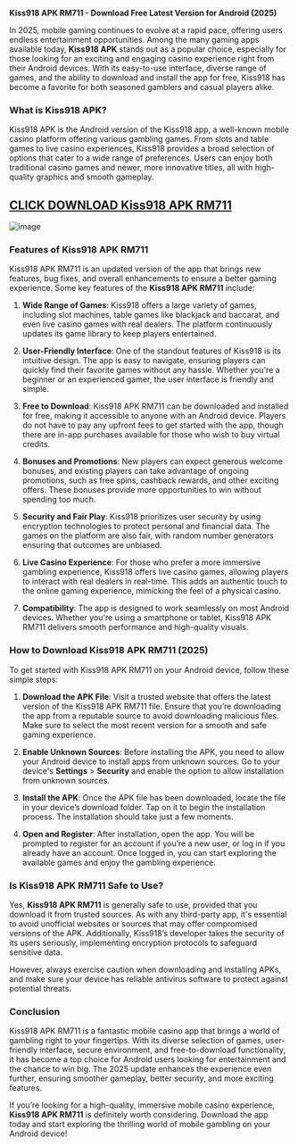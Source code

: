 **Kiss918 APK RM711 - Download Free Latest Version for Android (2025)**

In 2025, mobile gaming continues to evolve at a rapid pace, offering users endless entertainment opportunities. Among the many gaming apps available today, **Kiss918 APK** stands out as a popular choice, especially for those looking for an exciting and engaging casino experience right from their Android devices. With its easy-to-use interface, diverse range of games, and the ability to download and install the app for free, Kiss918 has become a favorite for both seasoned gamblers and casual players alike.

### What is Kiss918 APK?

Kiss918 APK is the Android version of the Kiss918 app, a well-known mobile casino platform offering various gambling games. From slots and table games to live casino experiences, Kiss918 provides a broad selection of options that cater to a wide range of preferences. Users can enjoy both traditional casino games and newer, more innovative titles, all with high-quality graphics and smooth gameplay.


## [CLICK DOWNLOAD Kiss918 APK RM711](https://kiss918-apk-rm711.modfyp.com/)

![image](https://github.com/user-attachments/assets/30b27345-c4cb-490d-b0e8-c401fdbf850c)



### Features of Kiss918 APK RM711

Kiss918 APK RM711 is an updated version of the app that brings new features, bug fixes, and overall enhancements to ensure a better gaming experience. Some key features of the **Kiss918 APK RM711** include:

1. **Wide Range of Games**: 
   Kiss918 offers a large variety of games, including slot machines, table games like blackjack and baccarat, and even live casino games with real dealers. The platform continuously updates its game library to keep players entertained.

2. **User-Friendly Interface**: 
   One of the standout features of Kiss918 is its intuitive design. The app is easy to navigate, ensuring players can quickly find their favorite games without any hassle. Whether you're a beginner or an experienced gamer, the user interface is friendly and simple.

3. **Free to Download**: 
   Kiss918 APK RM711 can be downloaded and installed for free, making it accessible to anyone with an Android device. Players do not have to pay any upfront fees to get started with the app, though there are in-app purchases available for those who wish to buy virtual credits.

4. **Bonuses and Promotions**: 
   New players can expect generous welcome bonuses, and existing players can take advantage of ongoing promotions, such as free spins, cashback rewards, and other exciting offers. These bonuses provide more opportunities to win without spending too much.

5. **Security and Fair Play**: 
   Kiss918 prioritizes user security by using encryption technologies to protect personal and financial data. The games on the platform are also fair, with random number generators ensuring that outcomes are unbiased.

6. **Live Casino Experience**: 
   For those who prefer a more immersive gambling experience, Kiss918 offers live casino games, allowing players to interact with real dealers in real-time. This adds an authentic touch to the online gaming experience, mimicking the feel of a physical casino.

7. **Compatibility**: 
   The app is designed to work seamlessly on most Android devices. Whether you're using a smartphone or tablet, Kiss918 APK RM711 delivers smooth performance and high-quality visuals.

### How to Download Kiss918 APK RM711 (2025)

To get started with Kiss918 APK RM711 on your Android device, follow these simple steps:

1. **Download the APK File**:
   Visit a trusted website that offers the latest version of the Kiss918 APK RM711 file. Ensure that you’re downloading the app from a reputable source to avoid downloading malicious files. Make sure to select the most recent version for a smooth and safe gaming experience.

2. **Enable Unknown Sources**:
   Before installing the APK, you need to allow your Android device to install apps from unknown sources. Go to your device's **Settings** > **Security** and enable the option to allow installation from unknown sources.

3. **Install the APK**:
   Once the APK file has been downloaded, locate the file in your device’s download folder. Tap on it to begin the installation process. The installation should take just a few moments.

4. **Open and Register**:
   After installation, open the app. You will be prompted to register for an account if you’re a new user, or log in if you already have an account. Once logged in, you can start exploring the available games and enjoy the gambling experience.

### Is Kiss918 APK RM711 Safe to Use?

Yes, **Kiss918 APK RM711** is generally safe to use, provided that you download it from trusted sources. As with any third-party app, it's essential to avoid unofficial websites or sources that may offer compromised versions of the APK. Additionally, Kiss918’s developer takes the security of its users seriously, implementing encryption protocols to safeguard sensitive data.

However, always exercise caution when downloading and installing APKs, and make sure your device has reliable antivirus software to protect against potential threats.

### Conclusion

Kiss918 APK RM711 is a fantastic mobile casino app that brings a world of gambling right to your fingertips. With its diverse selection of games, user-friendly interface, secure environment, and free-to-download functionality, it has become a top choice for Android users looking for entertainment and the chance to win big. The 2025 update enhances the experience even further, ensuring smoother gameplay, better security, and more exciting features.

If you’re looking for a high-quality, immersive mobile casino experience, **Kiss918 APK RM711** is definitely worth considering. Download the app today and start exploring the thrilling world of mobile gambling on your Android device!
